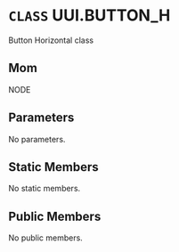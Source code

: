 # `CLASS` UUI.BUTTON_H
Button Horizontal class

## Mom
NODE

## Parameters
No parameters.

## Static Members
No static members.

## Public Members
No public members.
